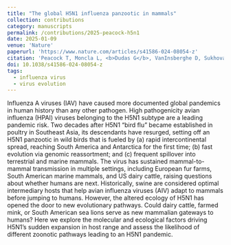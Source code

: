 ```yaml
---
title: "The global H5N1 influenza panzootic in mammals"
collection: contributions
category: manuscripts
permalink: /contributions/2025-peacock-h5n1
date: 2025-01-09
venue: 'Nature'
paperurl: 'https://www.nature.com/articles/s41586-024-08054-z'
citation: 'Peacock T, Moncla L, <b>Dudas G</b>, VanInsberghe D, Sukhova K, Lloyd-Smith JO, Worobey M, Lowen AC, Nelson MI, 2023. &quot;The global H5N1 influenza panzootic in mammals&quot;. <i>Nature</i> 637, 304–313.'
doi: 10.1038/s41586-024-08054-z
tags:
  - influenza virus
  - virus evolution
---
```


Influenza A viruses (IAV) have caused more documented global pandemics in human history than any other pathogen. 
High pathogenicity avian influenza (HPAI) viruses belonging to the H5N1 subtype are a leading pandemic risk. 
Two decades after H5N1 “bird flu” became established in poultry in Southeast Asia, its descendants have resurged, setting off an H5N1 panzootic in wild birds that is fueled by (a) rapid intercontinental spread, reaching South America and Antarctica for the first time; (b) fast evolution via genomic reassortment; and (c) frequent spillover into terrestrial and marine mammals. 
The virus has sustained mammal-to-mammal transmission in multiple settings, including European fur farms, South American marine mammals, and US dairy cattle, raising questions about whether humans are next. 
Historically, swine are considered optimal intermediary hosts that help avian influenza viruses (AIV) adapt to mammals before jumping to humans. 
However, the altered ecology of H5N1 has opened the door to new evolutionary pathways. 
Could dairy cattle, farmed mink, or South American sea lions serve as new mammalian gateways to humans? 
Here we explore the molecular and ecological factors driving H5N1’s sudden expansion in host range and assess the likelihood of different zoonotic pathways leading to an H5N1 pandemic.